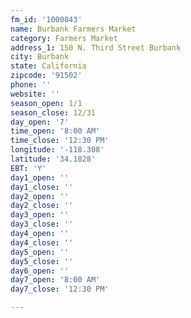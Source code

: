 ```yaml
---
fm_id: '1000843'
name: Burbank Farmers Market
category: Farmers Market
address_1: 150 N. Third Street Burbank
city: Burbank
state: California
zipcode: '91502'
phone: ''
website: ''
season_open: 1/1
season_close: 12/31
day_open: '7'
time_open: '8:00 AM'
time_close: '12:30 PM'
longitude: '-118.308'
latitude: '34.1828'
EBT: 'Y'
day1_open: ''
day1_close: ''
day2_open: ''
day2_close: ''
day3_open: ''
day3_close: ''
day4_open: ''
day4_close: ''
day5_open: ''
day5_close: ''
day6_open: ''
day7_open: '8:00 AM'
day7_close: '12:30 PM'

---
```

